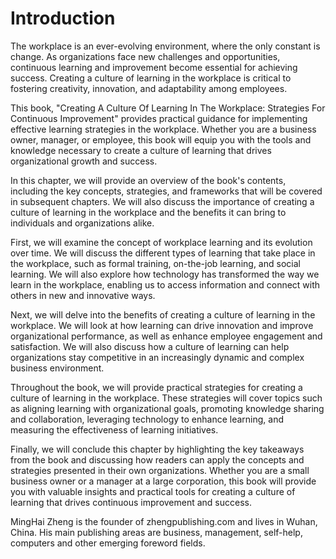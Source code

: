 # Introduction

The workplace is an ever-evolving environment, where the only constant is change. As organizations face new challenges and opportunities, continuous learning and improvement become essential for achieving success. Creating a culture of learning in the workplace is critical to fostering creativity, innovation, and adaptability among employees.

This book, "Creating A Culture Of Learning In The Workplace: Strategies For Continuous Improvement" provides practical guidance for implementing effective learning strategies in the workplace. Whether you are a business owner, manager, or employee, this book will equip you with the tools and knowledge necessary to create a culture of learning that drives organizational growth and success.

In this chapter, we will provide an overview of the book's contents, including the key concepts, strategies, and frameworks that will be covered in subsequent chapters. We will also discuss the importance of creating a culture of learning in the workplace and the benefits it can bring to individuals and organizations alike.

First, we will examine the concept of workplace learning and its evolution over time. We will discuss the different types of learning that take place in the workplace, such as formal training, on-the-job learning, and social learning. We will also explore how technology has transformed the way we learn in the workplace, enabling us to access information and connect with others in new and innovative ways.

Next, we will delve into the benefits of creating a culture of learning in the workplace. We will look at how learning can drive innovation and improve organizational performance, as well as enhance employee engagement and satisfaction. We will also discuss how a culture of learning can help organizations stay competitive in an increasingly dynamic and complex business environment.

Throughout the book, we will provide practical strategies for creating a culture of learning in the workplace. These strategies will cover topics such as aligning learning with organizational goals, promoting knowledge sharing and collaboration, leveraging technology to enhance learning, and measuring the effectiveness of learning initiatives.

Finally, we will conclude this chapter by highlighting the key takeaways from the book and discussing how readers can apply the concepts and strategies presented in their own organizations. Whether you are a small business owner or a manager at a large corporation, this book will provide you with valuable insights and practical tools for creating a culture of learning that drives continuous improvement and success.

MingHai Zheng is the founder of zhengpublishing.com and lives in Wuhan, China. His main publishing areas are business, management, self-help, computers and other emerging foreword fields.
